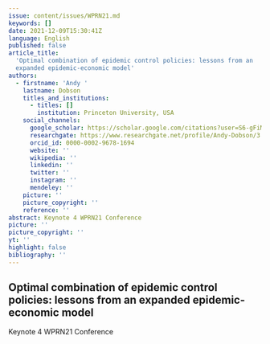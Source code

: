 ```yaml
---
issue: content/issues/WPRN21.md
keywords: []
date: 2021-12-09T15:30:41Z
language: English
published: false
article_title:
  'Optimal combination of epidemic control policies: lessons from an
  expanded epidemic-economic model'
authors:
  - firstname: 'Andy '
    lastname: Dobson
    titles_and_institutions:
      - titles: []
        institution: Princeton University, USA
    social_channels:
      google_scholar: https://scholar.google.com/citations?user=S6-gFiMAAAAJ&hl=en
      researchgate: https://www.researchgate.net/profile/Andy-Dobson/3
      orcid_id: 0000-0002-9678-1694
      website: ''
      wikipedia: ''
      linkedin: ''
      twitter: ''
      instagram: ''
      mendeley: ''
    picture: ''
    picture_copyright: ''
    reference: ''
abstract: Keynote 4 WPRN21 Conference
picture: ''
picture_copyright: ''
yt: ''
highlight: false
bibliography: ''
---
```


## Optimal combination of epidemic control policies: lessons from an expanded epidemic-economic model

Keynote 4 WPRN21 Conference

<Youtube yt="XXXXX" caption ="Keynote 4"></Youtube>
